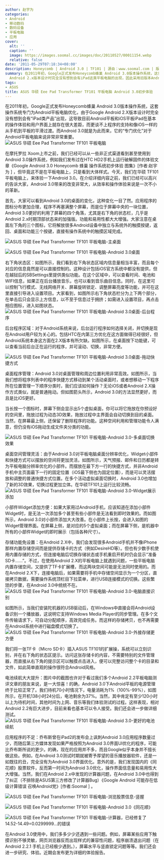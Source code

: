 ```yaml
---
author: 赵宇为
categories:
- Android
- 移动数码
- 数码设备
- 平板电脑
- 应用
cover:
  alt: ''
  caption: ''
  image: https://images.soomal.cc/images/doc/20110527/00011154.webp
  relative: false
date: '2011-05-29T07:18:34+08:00'
description: Honeycomb | Android 3.0 | TF101 | 源自：www.soomal.com | 版权：原创 |  平均/总评分：09.67/87
summary: 在2011年初，Google正式发布Honeycomb蜂巢 Android 3.0版本操作系统，这套操作系统专门为Android平板电脑优化，由于Google
  Android 2.x版本设计时完全没有想到会有iPad这类平板电脑的出现，因此采用旧版本Android的平板电脑表现都非常糟糕。Android 3.0的优化对于Android平板电脑来说非常非常重要。
tags:
- ASUS
title: ASUS 华硕 Eee Pad Transformer TF101 平板电脑 Android 3.0初步体验
---
```


在2011年初，Google正式发布Honeycomb蜂巢 Android 3.0版本操作系统，这套操作系统专门为Android平板电脑优化，由于Google Android 2.X版本设计时完全没有想到会有“iPad类产品”出现，这导致目前Android平板和iOS平板iPad在基本的操作体验和用户界面上就存在很大差距，而更谈不上程序的支持和像iOS一样的从手机到平板的平滑过渡。而Android 3.0就是为此而来，它的“专门优化”对于Android平板电脑来说非常非常重要。
![ASUS 华硕 Eee Pad Transformer TF101 平板电脑](https://images.soomal.cc/images/doc/20110520/00010896.webp)




在摩托罗拉 Xoom上市之前，我们已经可以从一些非正式渠道看到甚至使用到Android 3.0操作系统，例如我们发布过在HTC HD2手机上运行破解固件的体验文章《Google Android 3.0 Honeycomb 蜂巢 操作系统初步体验 图集》[作者:赵宇为 ]
，但毕竟这不是在平板电脑上，只是看到大体样式。今天，我们在华硕 TF101平板电脑上，来体验一下Android 3.0。在介绍详细内容之前，我们已经可以高兴的告诉大家，Android 3.0带来的改变非常大，从效率和操作体验来说是一次不小的革新。

首先，大家可以看到Android 3.0的桌面的变化，这种变化一目了然。应用程序的图标分布更加合理，程序不再塞满整个屏幕，而是位于屏幕中央的一块位置，Android 3.0更好的利用了屏幕的四个角落，尤其是右下角的状态栏，几乎是Android 2.x时期顶部状态来的加强版。功能和易用性都大大增强。大家注意在桌面左下角的三个图标，它将解放很多Android设备中独立与系统外的触摸按键，返回、桌面和功能三个按键，直接有操作系统中的触摸区域完成。

![ASUS 华硕 Eee Pad Transformer TF101 平板电脑-主桌面](https://images.soomal.cc/images/doc/20110520/00010925.webp)




![ASUS 华硕 Eee Pad Transformer TF101 平板电脑-Android 3.0桌面](https://images.soomal.cc/images/doc/20110527/00011149.webp)




右下角状态区：如图所示，我们看到右下角状态区域内信息量相当丰富，而且每个对应的信息竟然是可以直接控制的。这种设计包括iOS官方系统中都没有提供，但在越狱后的SBSettings里提供类似功能。在这个区域中，可以查看时间、电池和WIFI信息，如果正在后台播放音乐，也可以看到音乐曲目信息。同时，在这里可以控制飞行模式、无线网络开关、屏幕旋转锁定、调整屏幕亮度等功能，并可在这里直接引导进入设置项目。大家看到，如图所示右下角状态栏分为上下两个部分，在单击后只会显示上方信息，以不至于信息过于拥挤；如需进入设置项目，再点击相应图标，进入如图状态。
![ASUS 华硕 Eee Pad Transformer TF101 平板电脑-Android 3.0桌面-后台程序](https://images.soomal.cc/images/doc/20110527/00011150.webp)




后台程序区域：对于Android系统来说，后台运行程序如何选择关闭，并切换是现在Android用户较为关心的。包括HTC在内第三方优化在这方面做得已经很好，但Android系统本身这方面在2.X版本有所欠缺。如图所示，在桌面按下功能键，可以查看当前后台正在运行的程序，并可滚动、切换，非常方便。

![ASUS 华硕 Eee Pad Transformer TF101 平板电脑-Android 3.0桌面-拖动快捷方式](https://images.soomal.cc/images/doc/20110527/00011151.webp)




桌面程序管理：Android 3.0对桌面管理和周边位置利用非常高效。如图所示，当我们想将程序列表中的程序快捷方式移动到某个活动桌面时，或者想移动一下程序所在位置管理一下顺序分类时，我们应该如何操作？无论iOS或者Android 2.X操作方式类似，就是普通拖动。但如图箭头所示，Android 3.0的方法显然更好，而且是比iOS更好。

当长按一个图标时，屏幕下侧会显示出5个虚拟桌面，你可以将它拖放在你预设好的空间里，拖放过程为动态3D效果，拖放过程中主界面会自动切换到目的桌面。当然，在屏幕最上侧，还保留了删除程序的功能。这种空间利用和管理功能令人满意，但仍没有iOS拖动生成文件夹分类的功能。

![ASUS 华硕 Eee Pad Transformer TF101 平板电脑-Android 3.0-多桌面切换效果](https://images.soomal.cc/images/doc/20110527/00011152.webp)




桌面空间管理灵活：由于Android 3.0对平板电脑桌面分辨率优化，Widget小部件和快捷方式可以摆放的空间将更加灵活，如图所示，天气预报、邮件和日历都是转为平板电脑分辨率优化的小部件。而摆放在最下方一行的快捷方式，并非Android手机中主页面最下一行的固定位置（iOS最下侧也为固定位置），而是可以灵活摆放和调整的普通快捷方式位置。在多个活动虚拟桌面切换时，Android 3.0也增加了新的3D效果，切换过程更加立体。在华硕TF101上运行比较流畅。
![ASUS 华硕 Eee Pad Transformer TF101 平板电脑-Android 3.0-Widget展示添加](https://images.soomal.cc/images/doc/20110527/00011153.webp)




小部件Widget添加方便：如果大家用过Android手机，应该知道在添加小部件Widget时，是无法一次添加多个甚至有些小部件是无法看到即时效果的。而如图所示，Android 3.0对小部件添加大大改善。在小部件上长按，会进入如图的Widget管理界面。在屏幕上侧，是对应的5个虚拟桌面；而在屏幕下侧，是机器中所有的小部件Widget的即时展示（包括各种尺寸）。

存储功能免设置：在Android 2.X中，我们会发现很多Android手机并不像iPhone那样内置存储空间而是提供存储卡的方式（例如DesireHD等）。但也有少数手机使用内置存储的方式，但连接电脑后切换存储状态或手机重启开机时仍会显示“准备SD卡……”。不过，在使用Android 2.X的平板电脑上就遇到问题，一些平板电脑内置存储空间，又提供了TF卡扩展槽，而这两块空间可能是无法同时使用的。而在Android 2.X下，连接电脑后，如果需要将手机中存储空间显示为一个分区，直接拷贝数据，需要操作系统顶栏目下拉菜单，进行USB连接模式的切换。这些繁琐的步骤，在Android 3.0中统统不在。
![ASUS 华硕 Eee Pad Transformer TF101 平板电脑-Android 3.0-电脑直接识别](https://images.soomal.cc/images/doc/20110527/00011156.webp)




如图所示，当我们安装陀机器的USB驱动后，在Windows中直接会将Android设备识别一个播放器，这说明它支持Windows Media Player的同步管理。在多个文件传输请求下，可自动分配顺序，高效完成任务。而这样的存储拷贝，也不再需要在Android系统中进行磁盘模式切换了。
![ASUS 华硕 Eee Pad Transformer TF101 平板电脑-Android 3.0-外接存储更方便](https://images.soomal.cc/images/doc/20110527/00011154.webp)




我们将一张TF卡（Micro SD卡）插入ASUS TF101的扩展操，系统可以立刻识别，并在右下角的状态区提示。访问这张存储卡的内容，不需要特别的文件管理器，而直接从右下角的提示区可以触摸点击进入，便可以完整访问整个卡的目录和文件，如此简单直观的操作很符合Android风格。

电池续航大大提升：图片中的截图也许对于看过我们多个Android 2.2平板电脑测评文章的朋友来说，是一大惊喜！的确，Android 3.0下Android平板的电源管理终于比较正常了。我们待机70小时情况下，电量消耗为1%（100%-99%），如图所示，在开机138小时24分后，电池剩余为37%。当然，其中肯定有至少120小时以上为待机时间，其他时间为上网、音乐等我们体验测试的过程。这样表现，相对Android 2.2有巨大进步，目前来看也基本可以令人接受。我们还会进一步做详细测试。
![ASUS 华硕 Eee Pad Transformer TF101 平板电脑-Android 3.0-更好的电池续航](https://images.soomal.cc/images/doc/20110527/00011155.webp)




应用程序的不足：乔布斯曾在iPad2的发布会上讽刺Android 3.0应用程序数量过少，而随后第三方媒体发现如果严格按照为Android 3.0界面UI优化的程序，可能比乔布斯所说的更少。的确，现在的应用并不多，而且Google似乎本身并不擅长做这些。例如，在Android 3.0测试时期就被寄予厚望的音乐播放器软件，还是一如既往的丑，完全没有为Android 3.0界面优化。意外的是，我们发现国内的《同花顺》股票软件，反而第一时间为Android 3.0优化，操作界面信息量和易用性大大增强。当然，我们在Android 2.x中发现的计算器问题，在Android 3.0中也得到了纠正（不排除是ASUS第三方修改了计算器Bug）《Google Android 可能存在低级计算错误 召唤Android党》[作者:Soomal ]
。

![ASUS 华硕 Eee Pad Transformer TF101 平板电脑-浏览股票信息-竖握](https://images.soomal.cc/images/doc/20110520/00010923.webp)




![ASUS 华硕 Eee Pad Transformer TF101 平板电脑-Android 3.0《同花顺》](https://images.soomal.cc/images/doc/20110527/00011157.webp)




![ASUS 华硕 Eee Pad Transformer TF101 平板电脑-计算器，已经修复了14.52-14.49=0.0299999...的错误](https://images.soomal.cc/images/doc/20110520/00010938.webp)




在Android 3.0使用中，我们多多少少还遇到一些问题。例如，屏幕某些应用下触摸识别不够灵敏，网页浏览器反而出现样式的兼容性问题，程序崩溃退出问题（在Android 2.2.1 手机上已经极少遇到。），屏幕水平与竖直锁定问题等等。我们还会进一步研究、体验。近期会发布更为详细的体验报告。